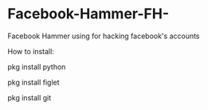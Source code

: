 # Facebook-Hammer-FH-
Facebook Hammer using for hacking facebook's accounts

How to install:

pkg install python

pkg install figlet

pkg install git
